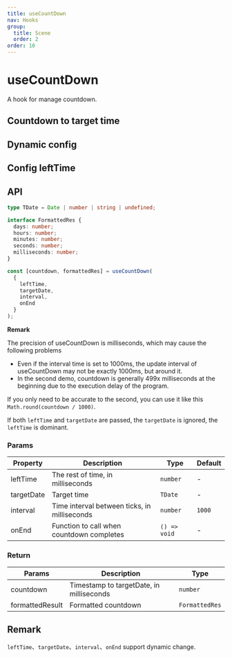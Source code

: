 ```yaml
---
title: useCountDown
nav: Hooks
group:
  title: Scene
  order: 2
order: 10
---
```


# useCountDown

A hook for manage countdown.

## Countdown to target time

<code src="./demo/demo1.tsx"></code>

## Dynamic config

<code src="./demo/demo2.tsx"></code>

## Config leftTime

<code src="./demo/demo3.tsx"></code>

## API

```typescript
type TDate = Date | number | string | undefined;

interface FormattedRes {
  days: number;
  hours: number;
  minutes: number;
  seconds: number;
  milliseconds: number;
}

const [countdown, formattedRes] = useCountDown(
  {
    leftTime,
    targetDate,
    interval,
    onEnd
  }
);
```

**Remark**

The precision of useCountDown is milliseconds, which may cause the following problems

- Even if the interval time is set to 1000ms, the update interval of useCountDown may not be exactly 1000ms, but around it.
- In the second demo, countdown is generally 499x milliseconds at the beginning due to the execution delay of the program.

If you only need to be accurate to the second, you can use it like this `Math.round(countdown / 1000)`.

If both `leftTime` and `targetDate` are passed, the `targetDate` is ignored, the `leftTime` is dominant.

### Params

| Property   | Description                                  | Type         | Default |
| ---------- | -------------------------------------------- | ------------ | ------- |
| leftTime   | The rest of time, in milliseconds            | `number`     | -       |
| targetDate | Target time                                  | `TDate`      | -       |
| interval   | Time interval between ticks, in milliseconds | `number`     | `1000`  |
| onEnd      | Function to call when countdown completes    | `() => void` | -       |

### Return

| Params          | Description                              | Type           |
| --------------- | ---------------------------------------- | -------------- |
| countdown       | Timestamp to targetDate, in milliseconds | `number`       |
| formattedResult | Formatted countdown                      | `FormattedRes` |

## Remark

`leftTime`、`targetDate`、`interval`、`onEnd` support dynamic change.
